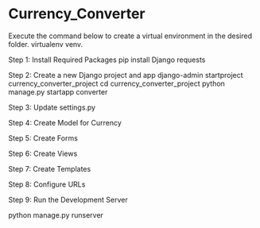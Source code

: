 # Currency_Converter
Execute the command below to create a virtual environment in the desired folder.
virtualenv venv.

Step 1: Install Required Packages
pip install Django requests

Step 2: Create a new Django project and app
django-admin startproject currency_converter_project
cd currency_converter_project
python manage.py startapp converter

Step 3: Update settings.py

Step 4: Create Model for Currency

Step 5: Create Forms

Step 6: Create Views

Step 7: Create Templates

Step 8: Configure URLs

Step 9: Run the Development Server

python manage.py runserver

